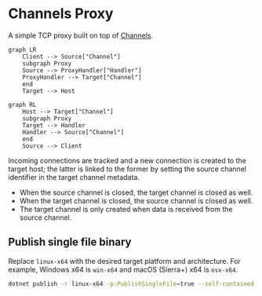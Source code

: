 # Channels Proxy

A simple TCP proxy built on top of [Channels](https://github.com/goncalo-oliveira/channels).

```mermaid
graph LR
    Client --> Source["Channel"]
    subgraph Proxy 
    Source --> ProxyHandler["Handler"]
    ProxyHandler --> Target["Channel"]
    end
    Target --> Host
```
```mermaid
graph RL
    Host --> Target["Channel"]
    subgraph Proxy  
    Target --> Handler
    Handler --> Source["Channel"]
    end
    Source --> Client
```

Incoming connections are tracked and a new connection is created to the target host; the latter is linked to the former by setting the source channel identifier in the target channel metadata.

- When the source channel is closed, the target channel is closed as well.
- When the target channel is closed, the source channel is closed as well.
- The target channel is only created when data is received from the source channel.

## Publish single file binary

Replace `linux-x64` with the desired target platform and architecture. For example, Windows x64 is `win-x64` and macOS (Sierra+) x64 is `osx-x64`.

```bash
dotnet publish -r linux-x64 -p:PublishSingleFile=true --self-contained true -o dist/linux-x64 src
```
